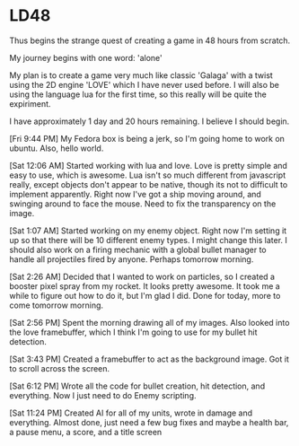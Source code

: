 LD48
====
Thus begins the strange quest of creating a game in 48 hours from scratch. 

My journey begins with one word: 'alone'

My plan is to create a game very much like classic 'Galaga' with a twist using the 2D engine 'LOVE' which I have never used before. I will also be using the language lua for the first time, so this really will be quite the expiriment. 

I have approximately 1 day and 20 hours remaining. I believe I should begin.

[Fri 9:44 PM]
My Fedora box is being a jerk, so I'm going home to work on ubuntu. Also, hello world.

[Sat 12:06 AM]
Started working with lua and love. Love is pretty simple and easy to use, which is awesome. Lua isn't so much different from javascript really, except objects don't appear to be native, though its not to difficult to implement apparently. Right now I've got a ship moving around, and swinging around to face the mouse. Need to fix the transparency on the image.

[Sat 1:07 AM]
Started working on my enemy object. Right now I'm setting it up so that there will be 10 different enemy types. I might change this later. I should also work on a firing mechanic with a global bullet manager to handle all projectiles fired by anyone. Perhaps tomorrow morning.

[Sat 2:26 AM]
Decided that I wanted to work on particles, so I created a booster pixel spray from my rocket. It looks pretty awesome. It took me a while to figure out how to do it, but I'm glad I did. Done for today, more to come tomorrow morning.

[Sat 2:56 PM]
Spent the morning drawing all of my images. Also looked into the love framebuffer, which I think I'm going to use for my bullet hit detection.

[Sat 3:43 PM]
Created a framebuffer to act as the background image. Got it to scroll across the screen. 

[Sat 6:12 PM]
Wrote all the code for bullet creation, hit detection, and everything. Now I just need to do Enemy scripting.

[Sat 11:24 PM]
Created AI for all of my units, wrote in damage and everything. Almost done, just need a few bug fixes and maybe a health bar, a pause menu, a score, and a title screen
